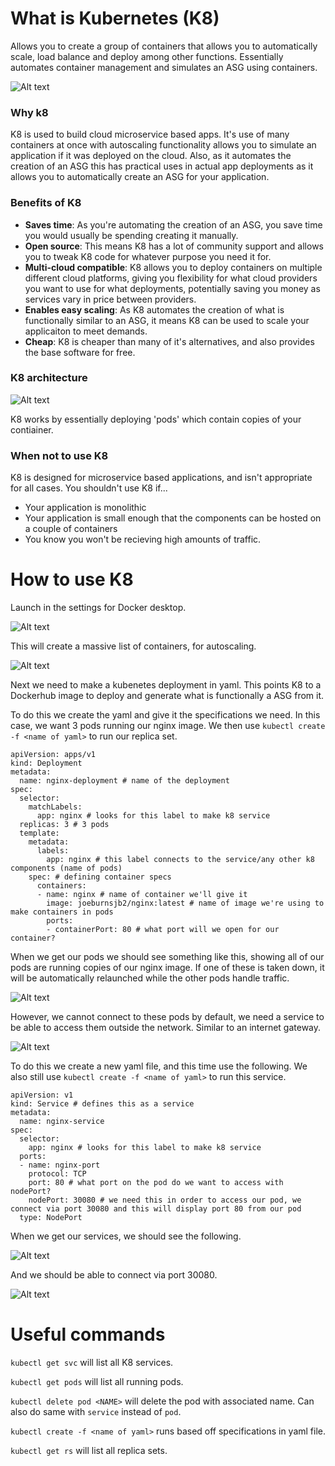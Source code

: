 # What is Kubernetes (K8)

Allows you to create a group of containers that allows you to automatically scale, load balance and deploy among other functions. Essentially automates container management and simulates an ASG using containers.

![Alt text](image-6.png)

### Why k8

K8 is used to build cloud microservice based apps. It's use of many containers at once with autoscaling functionality allows you to simulate an application if it was deployed on the cloud. Also, as it automates the creation of an ASG this has practical uses in actual app deployments as it allows you to automatically create an ASG for your application.

### Benefits of K8

- **Saves time**: As you're automating the creation of an ASG, you save time you would usually be spending creating it manually.
- **Open source**: This means K8 has a lot of community support and allows you to tweak K8 code for whatever purpose you need it for.
- **Multi-cloud compatible**: K8 allows you to deploy containers on multiple different cloud platforms, giving you flexibility for what cloud providers you want to use for what deployments, potentially saving you money as services vary in price between providers.
- **Enables easy scaling**: As K8 automates the creation of what is functionally similar to an ASG, it means K8 can be used to scale your applicaiton to meet demands.
- **Cheap**: K8 is cheaper than many of it's alternatives, and also provides the base software for free.

### K8 architecture

![Alt text](image-7.png)

K8 works by essentially deploying 'pods' which contain copies of your contiainer.

### When not to use K8

K8 is designed for microservice based applications, and isn't appropriate for all cases. You shouldn't use K8 if...
- Your application is monolithic
- Your application is small enough that the components can be hosted on a couple of containers 
- You know you won't be recieving high amounts of traffic.

# How to use K8

Launch in the settings for Docker desktop.

![Alt text](image-4.png)

This will create a massive list of containers, for autoscaling.

![Alt text](image-5.png)

Next we need to make a kubenetes deployment in yaml. This points K8 to a Dockerhub image to deploy and generate what is functionally a ASG from it.

To do this we create the yaml and give it the specifications we need. In this case, we want 3 pods running our nginx image. We then use `kubectl create -f <name of yaml>` to run our replica set.

```
apiVersion: apps/v1
kind: Deployment
metadata:
  name: nginx-deployment # name of the deployment
spec:
  selector:
    matchLabels:
      app: nginx # looks for this label to make k8 service
  replicas: 3 # 3 pods
  template:
    metadata:
      labels:
        app: nginx # this label connects to the service/any other k8 components (name of pods)
    spec: # defining container specs
      containers:
      - name: nginx # name of container we'll give it
        image: joeburnsjb2/nginx:latest # name of image we're using to make containers in pods
        ports:
        - containerPort: 80 # what port will we open for our container?
```

When we get our pods we should see something like this, showing all of our pods are running copies of our nginx image. If one of these is taken down, it will be automatically relaunched while the other pods handle traffic.

![Alt text](image-8.png)

However, we cannot connect to these pods by default, we need a service to be able to access them outside the network. Similar to an internet gateway.

![Alt text](image-9.png)

To do this we create a new yaml file, and this time use the following. We also still use `kubectl create -f <name of yaml>` to run this service.

```
apiVersion: v1
kind: Service # defines this as a service
metadata:
  name: nginx-service
spec:
  selector:
    app: nginx # looks for this label to make k8 service
  ports:
  - name: nginx-port
    protocol: TCP
    port: 80 # what port on the pod do we want to access with nodePort?
    nodePort: 30080 # we need this in order to access our pod, we connect via port 30080 and this will display port 80 from our pod
  type: NodePort
```

When we get our services, we should see the following.

![Alt text](image-10.png)

And we should be able to connect via port 30080.

![Alt text](image-11.png)

# Useful commands

`kubectl get svc` will list all K8 services.

`kubectl get pods` will list all running pods.

`kubectl delete pod <NAME>` will delete the pod with associated name. Can also do same with `service` instead of `pod`.

`kubectl create -f <name of yaml>` runs based off specifications in yaml file.

`kubectl get rs` will list all replica sets.